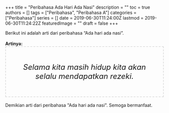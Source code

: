 +++
title = "Peribahasa Ada Hari Ada Nasi"
description = ""
toc = true
authors = []
tags = ["Peribahasa", "Peribahasa A"]
categories = ["Peribahasa"]
series = []
date = 2019-06-30T11:24:00Z
lastmod = 2019-06-30T11:24:22Z
featuredImage = ""
draft = false
+++

<div dir="ltr" style="text-align: left;" trbidi="on"><div style="text-align: justify;">Berikut ini adalah arti dari peribahasa “Ada hari ada nasi”.</div><br /><div style="text-align: justify;"><b>Artinya:</b></div><div style="border: 2px dashed #ddd; font-size: 24px; height: auto; margin: 0 auto; padding: 50px; text-align: center; width: auto;"><i>Selama kita masih hidup kita akan selalu mendapatkan rezeki.</i></div><div style="text-align: justify;"><br /></div><div style="text-align: justify;">Demikian arti dari peribahasa "Ada hari ada nasi". Semoga bermanfaat.</div></div>
